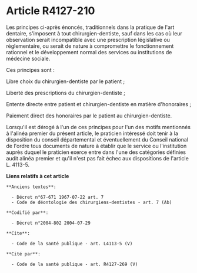 # Article R4127-210

Les principes ci-après énoncés, traditionnels dans la pratique de l'art dentaire, s'imposent à tout chirurgien-dentiste, sauf
dans les cas où leur observation serait incompatible avec une prescription législative ou réglementaire, ou serait de nature
à compromettre le fonctionnement rationnel et le développement normal des services ou institutions de médecine sociale. 

Ces principes sont : 

Libre choix du chirurgien-dentiste par le patient ; 

Liberté des prescriptions du chirurgien-dentiste ; 

Entente directe entre patient et chirurgien-dentiste en matière d'honoraires ; 

Paiement direct des honoraires par le patient au chirurgien-dentiste. 

Lorsqu'il est dérogé à l'un de ces principes pour l'un des motifs mentionnés à l'alinéa premier du présent article, le
praticien intéressé doit tenir à la disposition du conseil départemental et éventuellement du Conseil national de l'ordre
tous documents de nature à établir que le service ou l'institution auprès duquel le praticien exerce entre dans l'une des
catégories définies audit alinéa premier et qu'il n'est pas fait échec aux dispositions de l'article L. 4113-5.

**Liens relatifs à cet article**

	**Anciens textes**:

	  - Décret n°67-671 1967-07-22 art. 7
	  - Code de déontologie des chirurgiens-dentistes - art. 7 (Ab)

	**Codifié par**:

	  - Décret n°2004-802 2004-07-29

	**Cite**:

	  - Code de la santé publique - art. L4113-5 (V)

	**Cité par**:

	  - Code de la santé publique - art. R4127-269 (V)
